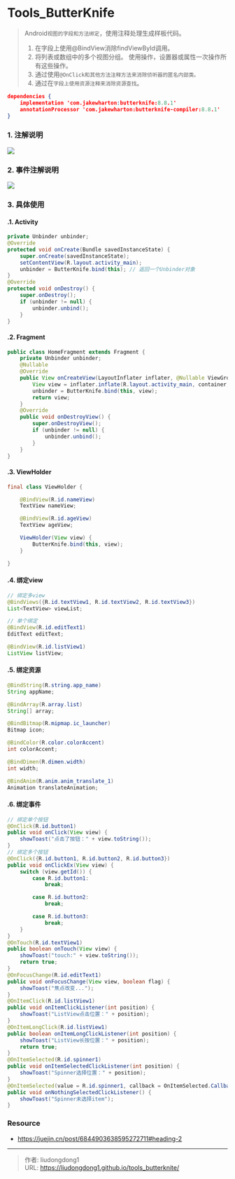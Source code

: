 # Tools_ButterKnife


> Android`视图的字段和方法绑定`，使用注释处理生成样板代码。
>
> 1. 在字段上使用@BindView消除findViewById调用。
> 2. 将列表或数组中的多个视图分组。 使用操作，设置器或属性一次操作所有这些操作。
> 3. 通过使用`@OnClick和其他方法注释方法来消除侦听器的匿名内部类。`
> 4. 通过在`字段上使用资源注释来消除资源查找`。

```json
dependencies {
    implementation 'com.jakewharton:butterknife:8.8.1'
    annotationProcessor 'com.jakewharton:butterknife-compiler:8.8.1'
}
```

### 1. 注解说明

![](https://lddpicture.oss-cn-beijing.aliyuncs.com/picture/image-20211119154900163.png)

### 2. 事件注解说明

![](https://lddpicture.oss-cn-beijing.aliyuncs.com/picture/image-20211119154945321.png)

### 3. 具体使用

#### .1. Activity

```java
private Unbinder unbinder;
@Override
protected void onCreate(Bundle savedInstanceState) {
    super.onCreate(savedInstanceState);
    setContentView(R.layout.activity_main);
    unbinder = ButterKnife.bind(this); // 返回一个Unbinder对象
}
@Override
protected void onDestroy() {
    super.onDestroy();
    if (unbinder != null) {
        unbinder.unbind();
    }
}
```

#### .2. Fragment

```java
public class HomeFragment extends Fragment {
    private Unbinder unbinder;
    @Nullable
    @Override
    public View onCreateView(LayoutInflater inflater, @Nullable ViewGroup container, Bundle savedInstanceState) {
        View view = inflater.inflate(R.layout.activity_main, container, false);
        unbinder = ButterKnife.bind(this, view);
        return view;
    }
    @Override
    public void onDestroyView() {
        super.onDestroyView();
        if (unbinder != null) {
            unbinder.unbind();
        }
    }
}
```

#### .3. ViewHolder

```java
final class ViewHolder {

    @BindView(R.id.nameView)
    TextView nameView;

    @BindView(R.id.ageView)
    TextView ageView;

    ViewHolder(View view) {
        ButterKnife.bind(this, view);
    }

}
```

#### .4. 绑定view

```java
// 绑定多view
@BindViews({R.id.textView1, R.id.textView2, R.id.textView3})
List<TextView> viewList;

// 单个绑定
@BindView(R.id.editText1)
EditText editText;

@BindView(R.id.listView1)
ListView listView;
```

#### .5. 绑定资源

```java
@BindString(R.string.app_name)
String appName;

@BindArray(R.array.list)
String[] array;

@BindBitmap(R.mipmap.ic_launcher)
Bitmap icon;

@BindColor(R.color.colorAccent)
int colorAccent;

@BindDimen(R.dimen.width)
int width;

@BindAnim(R.anim.anim_translate_1)
Animation translateAnimation;
```

#### .6. 绑定事件

```java
// 绑定单个按钮
@OnClick(R.id.button1)
public void onClick(View view) {
    showToast("点击了按钮：" + view.toString());
}
// 绑定多个按钮
@OnClick({R.id.button1, R.id.button2, R.id.button3})
public void onClickEx(View view) {
    switch (view.getId()) {
        case R.id.button1:
            break;

        case R.id.button2:
            break;

        case R.id.button3:
            break;
    }
}
@OnTouch(R.id.textView1)
public boolean onTouch(View view) {
    showToast("touch:" + view.toString());
    return true;
}
@OnFocusChange(R.id.editText1)
public void onFocusChange(View view, boolean flag) {
    showToast("焦点改变...");
}
@OnItemClick(R.id.listView1)
public void onItemClickListener(int position) {
    showToast("ListView点击位置：" + position);
}
@OnItemLongClick(R.id.listView1)
public boolean onItemLongClickListener(int position) {
    showToast("ListView长按位置：" + position);
    return true;
}
@OnItemSelected(R.id.spinner1)
public void onItemSelectedClickListener(int position) {
    showToast("Spinner选择位置：" + position);
}
@OnItemSelected(value = R.id.spinner1, callback = OnItemSelected.Callback.NOTHING_SELECTED)
public void onNothingSelectedClickListener() {
    showToast("Spinner未选择item");
}
```

### Resource

- https://juejin.cn/post/6844903638595272711#heading-2

---

> 作者: liudongdong1  
> URL: https://liudongdong1.github.io/tools_butterknite/  

